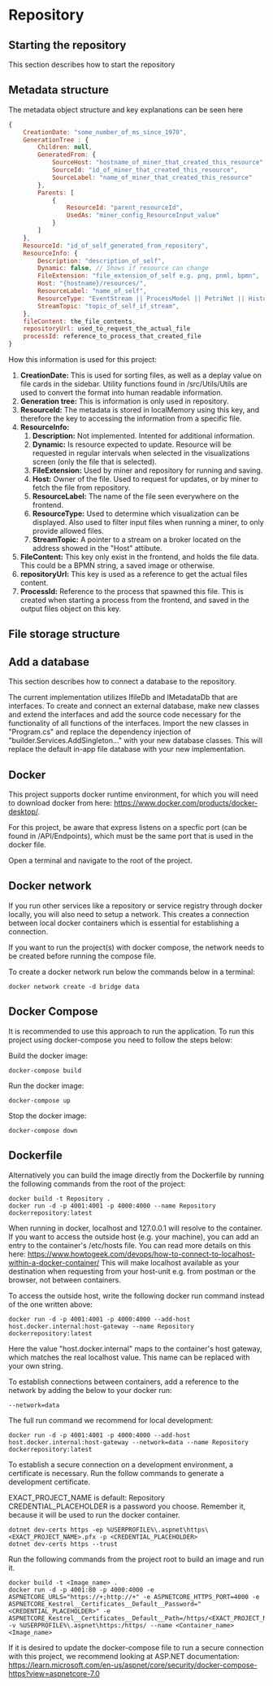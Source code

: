 # Repository

## Starting the repository
This section describes how to start the repository

## Metadata structure
The metadata object structure and key explanations can be seen here
```js
{
    CreationDate: "some_number_of_ms_since_1970",
    GenerationTree : {
        Children: null,
        GeneratedFrom: {
            SourceHost: "hostname_of_miner_that_created_this_resource", 
            SourceId: "id_of_miner_that_created_this_resource", 
            SourceLabel: "name_of_miner_that_created_this_resource"
        },
        Parents: [
            {
                ResourceId: "parent_resourceId", 
                UsedAs: "miner_config_ResourceInput_value"
            }
        ]
    },
    ResourceId: "id_of_self_generated_from_repository",
    ResourceInfo: {
        Description: "description_of_self",
        Dynamic: false, // Shows if resource can change
        FileExtension: "file_extension_of_self e.g. png, pnml, bpmn",
        Host: "{hostname}/resources/",
        ResourceLabel: "name_of_self",
        ResourceType: "EventStream || ProcessModel || PetriNet || Histogram",
        StreamTopic: "topic_of_self_if_stream",
    },
    fileContent: the_file_contents,
    repositoryUrl: used_to_request_the_actual_file
    processId: reference_to_process_that_created_file
}
```

How this information is used for this project:

1. <b>CreationDate:</b> This is used for sorting files, as well as a deplay value on file cards in the sidebar. Utility functions found in /src/Utils/Utils are used to convert the format into human readable information.
2. <b>Generation tree:</b> This is information is only used in repository.
3. <b>ResourceId:</b> The metadata is stored in localMemory using this key, and therefore the key to accessing the information from a specific file.
4. <b>ResourceInfo:</b>
    1. <b>Description:</b> Not implemented. Intented for additional information.
    2. <b>Dynamic:</b> Is resource expected to update. Resource will be requested in regular intervals when selected in the visualizations screen (only the file that is selected).
    3. <b>FileExtension:</b> Used by miner and repository for running and saving.
    4. <b>Host:</b> Owner of the file. Used to request for updates, or by miner to fetch the file from repository.
    5. <b>ResourceLabel:</b> The name of the file seen everywhere on the frontend.
    6. <b>ResourceType:</b> Used to determine which visualization can be displayed. Also used to filter input files when running a miner, to only provide allowed files.
    7. <b>StreamTopic:</b> A pointer to a stream on a broker located on the address showed in the "Host" attibute.
5. <b>FileContent:</b> This key only exist in the frontend, and holds the file data. This could be a BPMN string, a saved image or otherwise.
6. <b>repositoryUrl:</b> This key is used as a reference to get the actual files content.
7. <b>ProcessId:</b> Reference to the process that spawned this file. This is created when starting a process from the frontend, and saved in the output files object on this key.

## File storage structure

## Add a database
This section describes how to connect a database to the repository.

The current implementation utilizes IfileDb and IMetadataDb that are interfaces. To create and connect an external database, make new classes and extend the interfaces and add the source code necessary for the functionality of all functions of the interfaces. Import the new classes in "Program.cs" and replace the dependency injection of "builder.Services.AddSingleton..." with your new database classes. This will replace the default in-app file database with your new implementation.

## Docker
This project supports docker runtime environment, for which you will need to download docker from here: https://www.docker.com/products/docker-desktop/.

For this project, be aware that express listens on a specfic port (can be found in /API/Endpoints), which must be the same port that is used in the docker file. 

Open a terminal and navigate to the root of the project.

## Docker network

If you run other services like a repository or service registry through docker locally, you will also need to setup a network. This creates a connection between local docker containers which is essential for establishing a connection.

If you want to run the project(s) with docker compose, the network needs to be created before running the compose file.

To create a docker network run below the commands below in a terminal:

```
docker network create -d bridge data
```

## Docker Compose
It is recommended to use this approach to run the application. To run this project using docker-compose you need to follow the steps below:

Build the docker image:
```
docker-compose build
```
Run the docker image:
```
docker-compose up
```
Stop the docker image:
```
docker-compose down
```

## Dockerfile
Alternatively you can build the image directly from the Dockerfile by running the following commands from the root of the project:

```
docker build -t Repository .
docker run -d -p 4001:4001 -p 4000:4000 --name Repository dockerrepository:latest
```

When running in docker, localhost and 127.0.0.1 will resolve to the container. If you want to access the outside host (e.g. your machine), you can add an entry to the container's /etc/hosts file. You can read more details on this here: https://www.howtogeek.com/devops/how-to-connect-to-localhost-within-a-docker-container/
This will make localhost available as your destination when requesting from your host-unit e.g. from postman or the browser, not between containers.

To access the outside host, write the following docker run command instead of the one written above:
```
docker run -d -p 4001:4001 -p 4000:4000 --add-host host.docker.internal:host-gateway --name Repository dockerrepository:latest
```

Here the value "host.docker.internal" maps to the container's host gateway, which matches the real localhost value. This name can be replaced with your own string.

To establish connections between containers, add a reference to the network by adding the below to your docker run:

```
--network=data
```

The full run command we recommend for local development:

```
docker run -d -p 4001:4001 -p 4000:4000 --add-host host.docker.internal:host-gateway --network=data --name Repository dockerrepository:latest
```

To establish a secure connection on a development environment, a certificate is necessary. Run the follow commands to generate a development certificate. 

EXACT_PROJECT_NAME is default: Repository
CREDENTIAL_PLACEHOLDER is a password you choose. Remember it, because it will be used to run the docker container.
```
dotnet dev-certs https -ep %USERPROFILE%\.aspnet\https\<EXACT_PROJECT_NAME>.pfx -p <CREDENTIAL_PLACEHOLDER>
dotnet dev-certs https --trust
```

Run the following commands from the project root to build an image and run it. 

```
docker build -t <Image_name> .
docker run -d -p 4001:80 -p 4000:4000 -e ASPNETCORE_URLS="https://+;http://+" -e ASPNETCORE_HTTPS_PORT=4000 -e ASPNETCORE_Kestrel__Certificates__Default__Password="<CREDENTIAL_PLACEHOLDER>" -e ASPNETCORE_Kestrel__Certificates__Default__Path=/https/<EXACT_PROJECT_NAME>.pfx -v %USERPROFILE%\.aspnet\https:/https/ --name <Container_name> <Image_name>
```

If it is desired to update the docker-compose file to run a secure connection with this project, we recommend looking at ASP.NET documentation: https://learn.microsoft.com/en-us/aspnet/core/security/docker-compose-https?view=aspnetcore-7.0
